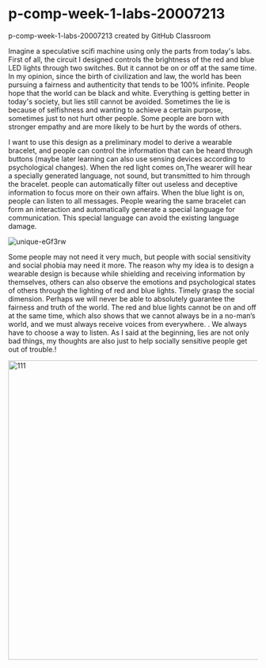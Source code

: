 # p-comp-week-1-labs-20007213
p-comp-week-1-labs-20007213 created by GitHub Classroom


Imagine a speculative scifi machine using only the parts from today's labs. First of all, the circuit I designed controls the brightness of the red and blue LED lights through two switches. But it cannot be on or off at the same time. In my opinion, since the birth of civilization and law, the world has been pursuing a fairness and authenticity that tends to be 100% infinite. People hope that the world can be black and white. Everything is getting better in today's society, but lies still cannot be avoided. Sometimes the lie is because of selfishness and wanting to achieve a certain purpose, sometimes just to not hurt other people. Some people are born with stronger empathy and are more likely to be hurt by the words of others.
 
I want to use this design as a preliminary model to derive a wearable bracelet, and people can control the information that can be heard through buttons (maybe later learning can also use sensing devices according to psychological changes). When the red light comes on,The wearer will hear a specially generated language, not sound, but transmitted to him through the bracelet. people can automatically filter out useless and deceptive information to focus more on their own affairs. When the blue light is on, people can listen to all messages.  People wearing the same bracelet can form an interaction and automatically generate a special language for communication. This special language can avoid the existing language damage.

![unique-eGf3rw](https://user-images.githubusercontent.com/91951125/136185209-d7e59c59-eb78-4a2f-bd77-bd77c8589ef0.jpg)

Some people may not need it very much, but people with social sensitivity and social phobia may need it more. The reason why my idea is to design a wearable design is because while shielding and receiving information by themselves, others can also observe the emotions and psychological states of others through the lighting of red and blue lights. Timely grasp the social dimension. Perhaps we will never be able to absolutely guarantee the fairness and truth of the world. The red and blue lights cannot be on and off at the same time, which also shows that we cannot always be in a no-man’s world, and we must always receive voices from everywhere. . We always have to choose a way to listen. As I said at the beginning, lies are not only bad things, my thoughts are also just to help socially sensitive people get out of trouble.!




<img width="605" alt="111" src="https://user-images.githubusercontent.com/91951125/136183695-46bddad9-c35d-4e23-8652-43e37b8ae2fa.png">
